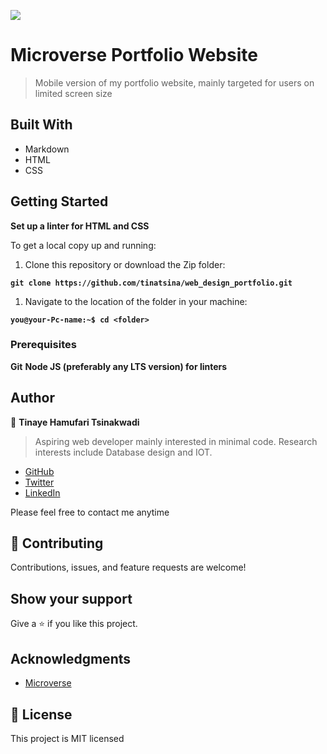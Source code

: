 ![](https://img.shields.io/badge/Microverse-blueviolet)

# Microverse Portfolio Website

> Mobile version of my portfolio website, mainly targeted for users on limited screen size

## Built With

- Markdown
- HTML
- CSS

## Getting Started

**Set up a linter for HTML and CSS**

To get a local copy up and running:

1. Clone this repository or download the Zip folder:

**``git clone https://github.com/tinatsina/web_design_portfolio.git``**

1. Navigate to the location of the folder in your machine:

**``you@your-Pc-name:~$ cd <folder>``**

### Prerequisites

**Git**
**Node JS (preferably any LTS version) for linters**

## Author

👤 **Tinaye Hamufari Tsinakwadi**

> Aspiring web developer mainly interested in minimal code. Research interests include Database design and IOT.

- [GitHub](https://github.com/githubhandle)
- [Twitter](https://twitter.com/twitterhandle)
- [LinkedIn](https://linkedin.com/in/linkedinhandle)

Please feel free to contact me anytime

## 🤝 Contributing

Contributions, issues, and feature requests are welcome!

## Show your support

Give a ⭐️ if you like this project.

## Acknowledgments

- [Microverse](https://bit.ly/MicroverseTN)

## 📝 License

This project is MIT licensed
